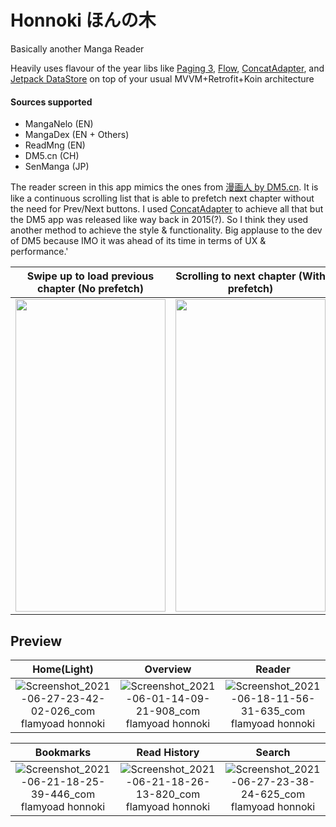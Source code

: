# Honnoki ほんの木

Basically another Manga Reader

Heavily uses flavour of the year libs like [Paging 3](https://developer.android.com/topic/libraries/architecture/paging/v3-overview), [Flow](https://developer.android.com/kotlin/flow),  [ConcatAdapter](https://developer.android.com/reference/androidx/recyclerview/widget/ConcatAdapter), and [Jetpack DataStore](https://developer.android.com/topic/libraries/architecture/datastore) on top of your usual MVVM+Retrofit+Koin architecture

#### Sources supported
* MangaNelo (EN)
* MangaDex (EN + Others)
* ReadMng (EN)
* DM5.cn (CH)
* SenManga (JP)

The reader screen in this app mimics the ones from [漫画人 by DM5.cn](https://www.dm5.com/download/). It is like a continuous scrolling list that is able to prefetch next chapter without the need for Prev/Next buttons. I used [ConcatAdapter](https://developer.android.com/reference/androidx/recyclerview/widget/ConcatAdapter) to achieve all that but the DM5 app was released like way back in 2015(?). So I think they used another method to achieve the style & functionality. Big applause to the dev of DM5 because IMO it was ahead of its time in terms of UX & performance.'

| Swipe up to load previous chapter (No prefetch) | Scrolling to next chapter (With prefetch) |
| :---------------------------------------------: |:-----------------------------------------:|
|<img src="https://user-images.githubusercontent.com/35066207/123552300-20d15780-d7a8-11eb-92a6-b3ab1bcb0cf2.gif" width="240" height="500"/>|<img src="https://user-images.githubusercontent.com/35066207/123552303-22028480-d7a8-11eb-95f9-d9432a1620d2.gif" width="240" height="500"/>

## Preview

| Home(Light) | Overview  | Reader
| :---------: |:---------:|:-------:
| ![Screenshot_2021-06-27-23-42-02-026_com flamyoad honnoki](https://user-images.githubusercontent.com/35066207/123550760-aac9f200-d7a1-11eb-9904-3b086418aec1.jpg)| ![Screenshot_2021-06-01-14-09-21-908_com flamyoad honnoki](https://user-images.githubusercontent.com/35066207/120275270-a403a880-c2e3-11eb-9fa3-b97123c1b16f.jpg)| ![Screenshot_2021-06-18-11-56-31-635_com flamyoad honnoki](https://user-images.githubusercontent.com/35066207/123550967-4ce9da00-d7a2-11eb-8268-31729fba431d.jpg)

| Bookmarks | Read History | Search
| :-------: |:------------:|:-------:
|![Screenshot_2021-06-21-18-25-39-446_com flamyoad honnoki](https://user-images.githubusercontent.com/35066207/123550852-ff6d6d00-d7a1-11eb-9c60-9b4364f5aebd.jpg) | ![Screenshot_2021-06-21-18-26-13-820_com flamyoad honnoki](https://user-images.githubusercontent.com/35066207/123550904-1f9d2c00-d7a2-11eb-8485-a2ed039d2ad7.jpg) | ![Screenshot_2021-06-27-23-38-24-625_com flamyoad honnoki](https://user-images.githubusercontent.com/35066207/123550956-42c7db80-d7a2-11eb-959f-e0ff6eedd35f.jpg)


